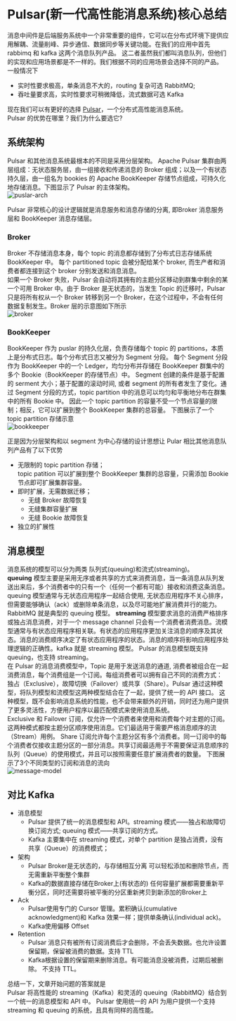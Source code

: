 # Pulsar(新一代高性能消息系统)核心总结


消息中间件是后端服务系统中一个非常重要的组件，它可以在分布式环境下提供应用解耦、流量削峰、异步通信、数据同步等关键功能。在我们的应用中首先 rabbimq 和 kafka 这两个消息队列产品。
这二者虽然我们都叫消息队列，但他们的实现和应用场景都是不一样的。我们根据不同的应用场景会选择不同的产品。
一般情况下  
* 实时性要求极高，单条消息不大的，routing 复杂可选 RabbitMQ;
* 吞吐量要求高，实时性要求可稍微降低，流式数据可选 Kafka   

现在我们可以有更好的选择 [Pulsar](http://pulsar.apache.org/docs/en/concepts-overview/)，一个分布式高性能消息系统。  
Pulsar 的优势在哪里？我们为什么要选它?

## 系统架构    
 Pulsar 和其他消息系统最根本的不同是采用分层架构。 Apache Pulsar 集群由两层组成：无状态服务层，由一组接收和传递消息的 Broker 组成；以及一个有状态持久层，由一组名为 bookies 的 Apache BookKeeper 存储节点组成，可持久化地存储消息。下图显示了 Pulsar 的主体架构。  
 ![puslar-arch](https://pics.lxkaka.wang/puslar-arch.png)  

Pulsar 非常核心的设计逻辑就是消息服务和消息存储的分离, 即Broker 消息服务层和 BookKeeper 消息存储层。
### Broker
Broker 不存储消息本身，每个 topic 的消息都存储到了分布式日志存储系统 BookKeeper 中。 每个 partitioned topic 会被分配给某个 broker, 而生产者和消费者都连接到这个 broker 分别发送和消息消息。  
如果一个 Broker 失败，Pulsar 会自动将其拥有的主题分区移动到群集中剩余的某一个可用 Broker 中。由于 Broker 是无状态的，当发生 Topic 的迁移时，Pulsar 只是将所有权从一个 Broker 转移到另一个 Broker，在这个过程中，不会有任何数据复制发生。Broker 层的示意图如下所示  
![broker](https://pics.lxkaka.wang/broker.png)

### BookKeeper
BookKeeper 作为 puslar 的持久化层，负责存储每个 topic 的 partitions，本质上是分布式日志。每个分布式日志又被分为 Segment 分段。 每个 Segment 分段作为 BookKeeper 中的一个 Ledger，均匀分布并存储在 BookKeeper 群集中的多个 Bookie（BookKeeper 的存储节点）中。
Segment 创建的条件是基于配置的 serment 大小；基于配置的滚动时间, 或者 segment 的所有者发生了变化。通过 Segment 分段的方式，topic partition 中的消息可以均匀和平衡地分布在群集中的所有 Bookie 中。 因此一个 topic partition 的容量不受一个节点容量的限制；相反，它可以扩展到整个 BookKeeper 集群的总容量。 
下图展示了一个 topic partition 存储示意    
![bookkeeper](https://pics.lxkaka.wang/bookkeeper.png)  

正是因为分层架构和以 segment 为中心存储的设计思想让 Pular 相比其他消息队列产品有了以下优势 
* 无限制的 topic partition 存储；    
  topic patition 可以扩展到整个 BookKeeper 集群的总容量，只需添加 Bookie 节点即可扩展集群容量。
* 即时扩展，无需数据迁移；  
  * 无缝 Broker 故障恢复
  * 无缝集群容量扩展 
  * 无缝 Bookie 故障恢复
* 独立的扩展性  

## 消息模型  
消息系统的模型可以分为两类 队列式(queuing)和流式(streaming)。   
**queuing** 模型主要是采用无序或者共享的方式来消费消息，当一条消息从队列发送出来后，多个消费者中的只有一个（任何一个都有可能）接收和消费这条消息。queuing 模型通常与无状态应用程序一起结合使用, 无状态应用程序不关心排序，但需要能够确认（ack）或删除单条消息，以及尽可能地扩展消费并行的能力。RabbitMQ 就是典型的 queuing 模型。
**streaming** 模型要求消息的消费严格排序或独占消息消费，对于一个 message channel 只会有一个消费者消费消息。流模型通常与有状态应用程序相关联。有状态的应用程序更加关注消息的顺序及其状态。消息的消费顺序决定了有状态应用程序的状态。消息的顺序将影响应用程序处理逻辑的正确性。kafka 就是 streaming 模型。
Pulsar 的消息模型既支持 queuing，也支持 streaming。  
在 Pulsar 的消息消费模型中，Topic 是用于发送消息的通道, 消费者被组合在一起消费消息，每个消费组是一个订阅。每组消费者可以拥有自己不同的消费方式： 独占（Exclusive），故障切换（Failover）或共享（Share）。Pulsar 通过这种模型，将队列模型和流模型这两种模型结合在了一起，提供了统一的 API 接口。 这种模型，既不会影响消息系统的性能，也不会带来额外的开销，同时还为用户提供了更多灵活性，方便用户程序以最匹配模式来使用消息系统。  
Exclusive 和 Failover 订阅，仅允许一个消费者来使用和消费每个对主题的订阅。这两种模式都按主题分区顺序使用消息。它们最适用于需要严格消息顺序的流（Stream）用例。
Share 订阅允许每个主题分区有多个消费者。同一订阅中的每个消费者仅接收主题分区的一部分消息。共享订阅最适用于不需要保证消息顺序的队列（Queue）的使用模式，并且可以按照需要任意扩展消费者的数量。
下图展示了3个不同类型的订阅和消息的流向  
![message-model](https://pics.lxkaka.wang/message-model.png)

## 对比 Kafka
* 消息模型
    * Pulsar 提供了统一的消息模型和 API。streaming 模式——独占和故障切换订阅方式; queuing 模式——共享订阅的方式。
    * Kafka 主要集中在 streaming 模式，对单个 partition 是独占消费，没有共享（Queue）的消费模式；
* 架构
    * Pulsar Broker是无状态的，与存储相互分离 
      可以轻松添加和删除节点，而无需重新平衡整个集群
    * Kafka的数据直接存储在Broker上(有状态的)
      任何容量扩展都需要重新平衡分区，同时还需要将被平衡的分区重新拷贝到新添加的Broker上
* Ack   
    * Pulsar使用专门的 Cursor 管理。累积确认(cumulative acknowledgment)和 Kafka 效果一样；提供单条确认(individual ack)。
    * Kafka使用偏移 Offset
* Retention  
    * Pulsar 消息只有被所有订阅消费后才会删除，不会丢失数据。也允许设置保留期，保留被消费的数据。支持 TTL
    * Kafka根据设置的保留期来删除消息。有可能消息没被消费，过期后被删除。 不支持 TTL。


总结一下，文章开始问题的答案就是    
Pulsar 将高性能的 streaming（Kafka）和灵活的 queuing（RabbitMQ）结合到一个统一的消息模型和 API 中。 Pulsar 使用统一的 API 为用户提供一个支持 streaming 和 queuing 的系统，且具有同样的高性能。



